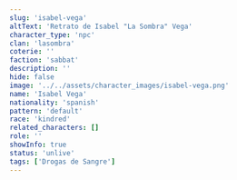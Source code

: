 ```yaml
---
slug: 'isabel-vega'
altText: 'Retrato de Isabel "La Sombra" Vega'
character_type: 'npc'
clan: 'lasombra'
coterie: ''
faction: 'sabbat'
description: ''
hide: false
image: '../../assets/character_images/isabel-vega.png'
name: 'Isabel Vega'
nationality: 'spanish'
pattern: 'default'
race: 'kindred'
related_characters: []
role: ''
showInfo: true
status: 'unlive'
tags: ['Drogas de Sangre']
---
```

